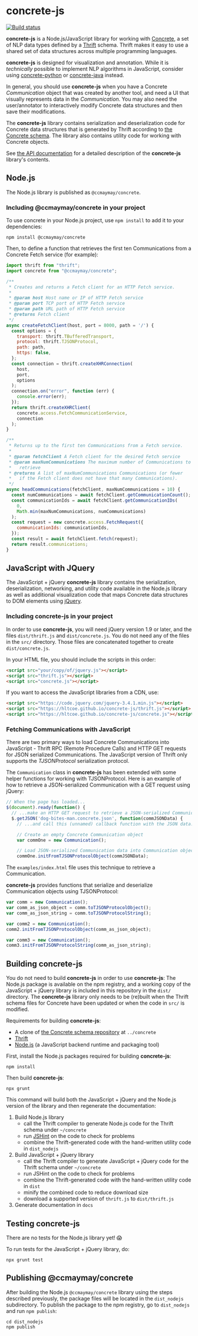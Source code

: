 # concrete-js

[![Build status](https://github.com/hltcoe/concrete-js/actions/workflows/node.js.yml/badge.svg)](https://github.com/hltcoe/concrete-js/actions/workflows/node.js.yml)

**concrete-js** is a Node.js/JavaScript library for working with
[Concrete](https://github.com/hltcoe/concrete), a set of NLP data
types defined by a [Thrift](https://thrift.apache.org) schema.  Thrift
makes it easy to use a shared set of data structures across multiple
programming languages.

**concrete-js** is designed for visualization and annotation.  While
it is *technically* possible to implement NLP algorithms in
JavaScript, consider using
[concrete-python](https://github.com/hltcoe/concrete-python) or
[concrete-java](https://github.com/hltcoe/concrete-java)
instead.

In general, you should use **concrete-js** when you have a Concrete
*Communication* object that was created by another tool, and need a UI
that visually represents data in the *Communication*.  You may also
need the user/annotator to interactively modify Concrete data
structures and then save their modifications.

The **concrete-js** library contains serialization and deserialization
code for Concrete data structures that is generated by Thrift according
to [the Concrete schema](http://hltcoe.github.io/concrete/schema/).
The library also contains utility code for working with Concrete
objects.

See [the API documentation](http://hltcoe.github.io/concrete-js/) for a
detailed description of the **concrete-js** library's contents.



## Node.js

The Node.js library is published as `@ccmaymay/concrete`.


### Including @ccmaymay/concrete in your project

To use concrete in your Node.js project, use `npm install` to add it to
your dependencies:

```
npm install @ccmaymay/concrete
```

Then, to define a function that retrieves the first ten Communications
from a Concrete Fetch service (for example):

```javascript
import thrift from "thrift";
import concrete from "@ccmaymay/concrete";

/**
 * Creates and returns a Fetch client for an HTTP Fetch service.
 *
 * @param host Host name or IP of HTTP Fetch service
 * @param port TCP port of HTTP Fetch service
 * @param path URL path of HTTP Fetch service
 * @returns Fetch client
 */
async createFetchClient(host, port = 8000, path = '/') {
  const options = {
    transport: thrift.TBufferedTransport,
    protocol: thrift.TJSONProtocol,
    path: path,
    https: false,
  };
  const connection = thrift.createXHRConnection(
    host,
    port,
    options
  );
  connection.on("error", function (err) {
    console.error(err);
  });
  return thrift.createXHRClient(
    concrete.access.FetchCommunicationService,
    connection
  );
}

/**
 * Returns up to the first ten Communications from a Fetch service.
 *
 * @param fetchClient A Fetch client for the desired Fetch service
 * @param maxNumCommunications The maximum number of Communications to
 *   retrieve
 * @returns A list of maxNumCommunications Communications (or fewer
 *   if the Fetch client does not have that many Communications).
 */
async headCommunications(fetchClient, maxNumCommunications = 10) {
  const numCommunications = await fetchClient.getCommunicationCount();
  const communicationIds = await fetchClient.getCommunicationIDs(
    0,
    Math.min(maxNumCommunications, numCommunications)
  );
  const request = new concrete.access.FetchRequest({
    communicationIds: communicationIds,
  });
  const result = await fetchClient.fetch(request);
  return result.communications;
}
```


## JavaScript with JQuery

The JavaScript + jQuery **concrete-js** library contains the
serialization, deserialization, networking, and utility code available
in the Node.js library as well as additional visualization code that
maps Concrete data structures to DOM elements using
[jQuery](http://jquery.com).


### Including concrete-js in your project

In order to use **concrete-js**, you will need jQuery version 1.9 or
later, and the files `dist/thrift.js` and `dist/concrete.js`.  You
do not need any of the files in the `src/` directory.  Those files
are concatenated together to create `dist/concrete.js`.

In your HTML file, you should include the scripts in this order:

```html
<script src="your/copy/of/jquery.js"></script>
<script src="thrift.js"></script>
<script src="concrete.js"></script>
```

If you want to access the JavaScript libraries from a CDN, use:

```html
<script src="https://code.jquery.com/jquery-3.4.1.min.js"></script>
<script src="https://hltcoe.github.io/concrete-js/thrift.js"></script>
<script src="https://hltcoe.github.io/concrete-js/concrete.js"></script>
```


### Fetching Communications with JavaScript

There are two primary ways to load Concrete Communications into
JavaScript - Thrift RPC (Remote Procedure Calls) and HTTP GET requests
for JSON serialized Communications.  The JavaScript version of Thrift
only supports the *TJSONProtocol* serialization protocol.

The `Communication` class in **concrete-js** has been extended with
some helper functions for working with TJSONProtocol.  Here is an
example of how to retrieve a JSON-serialized Communication with a GET
request using jQuery:

```javascript
// When the page has loaded...
$(document).ready(function() {
  // ...make an HTTP GET request to retrieve a JSON-serialized Communication...
  $.getJSON('dog-bites-man.concrete.json', function(commJSONData) {
    // ...and call this (unnamed) callback function with the JSON data.

    // Create an empty Concrete Communication object
    var commOne = new Communication();

    // Load JSON-serialized Communication data into Communication object
    commOne.initFromTJSONProtocolObject(commJSONData);
```

The `examples/index.html` file uses this technique to retrieve a
Communication.

**concrete-js** provides functions that serialize and deserialize
Communication objects using TJSONProtocol:

```javascript
var comm = new Communication();
var comm_as_json_object = comm.toTJSONProtocolObject();
var comm_as_json_string = comm.toTJSONProtocolString();

var comm2 = new Communication();
comm2.initFromTJSONProtocolObject(comm_as_json_object);

var comm3 = new Communication();
comm3.initFromTJSONProtocolString(comm_as_json_string);
```



## Building concrete-js

You do not need to build **concrete-js** in order to use
**concrete-js**:  The Node.js package is available on the npm registry,
and a working copy of the JavaScript + jQuery library is included in
this repository in the `dist/` directory.  The **concrete-js** library
only needs to be (re)built when the Thrift schema files for Concrete
have been updated or when the code in `src/` is modified.

Requirements for building **concrete-js**:

* A clone of
  [the Concrete schema repository](https://github.com/hltcoe/concrete)
  at `../concrete`
* [Thrift](https://thrift.apache.org)
* [Node.js](http://nodejs.org)
  (a JavaScript backend runtime and packaging tool)

First, install the Node.js packages required for building
**concrete-js**:

```
npm install
```

Then build **concrete-js**:

```
npx grunt
```

This command will build both the JavaScript + jQuery and the Node.js version
of the library and then regenerate the documentation:

1. Build Node.js library
   * call the Thrift compiler to generate Node.js code for the Thrift schema under `~/concrete`
   * run [JSHint](http://www.jshint.com) on the code to check for problems
   * combine the Thrift-generated code with the hand-written utility code in `dist_nodejs`
2. Build JavaScript + jQuery library
   * call the Thrift compiler to generate JavaScript + jQuery code for the Thrift schema under `~/concrete`
   * run JSHint on the code to check for problems
   * combine the Thrift-generated code with the hand-written utility code in `dist`
   * minify the combined code to reduce download size
   * download a supported version of `thrift.js` to `dist/thrift.js`
3. Generate documentation in `docs`


## Testing concrete-js

There are no tests for the Node.js library yet! 😱

To run tests for the JavaScript + jQuery library, do:

```
npx grunt test
```


## Publishing @ccmaymay/concrete

After building the Node.js `@ccmaymay/concrete` library using the steps
described previously, the package files will be located in the
`dist_nodejs` subdirectory.  To publish the package to the npm
registry, go to `dist_nodejs` and run `npm publish`:

```
cd dist_nodejs
npm publish
```
